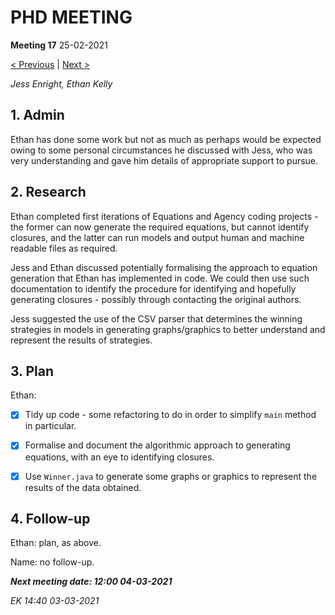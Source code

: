 # PHD MEETING

__Meeting 17__
25-02-2021

[< Previous](16_11-02-21.md) | [Next >](18_04-03-21.md)

_Jess Enright,_
_Ethan Kelly_


## 1. Admin

Ethan has done some work but not as much as perhaps would be expected owing to some personal circumstances he discussed with Jess, who was very understanding and gave him details of appropriate support to pursue.


## 2. Research

Ethan completed first iterations of Equations and Agency coding projects - the former can now generate the required equations, but cannot identify closures, and the latter can run models and output human and machine readable files as required.

Jess and Ethan discussed potentially formalising the approach to equation generation that Ethan has implemented in code. We could then use such documentation to identify the procedure for identifying and hopefully generating closures - possibly through contacting the original authors.

Jess suggested the use of the CSV parser that determines the winning strategies in models in generating graphs/graphics to better understand and represent the results of strategies.


## 3. Plan
Ethan: 
* [x] Tidy up code - some refactoring to do in order to simplify `main` method in particular.
* [x] Formalise and document the algorithmic approach to generating equations, with an eye to identifying closures.
* [x] Use `Winner.java` to generate some graphs or graphics to represent the results of the data obtained.


## 4. Follow-up

Ethan: plan, as above.

Name: no follow-up.


**_Next meeting date: 12:00 04-03-2021_**



_EK 14:40 03-03-2021_
